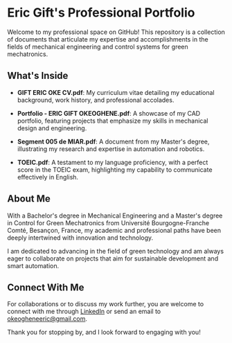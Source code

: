 # Eric Gift's Professional Portfolio

Welcome to my professional space on GitHub! This repository is a collection of documents that articulate my expertise and accomplishments in the fields of mechanical engineering and control systems for green mechatronics.

## What's Inside

- **GIFT ERIC OKE CV.pdf**: My curriculum vitae detailing my educational background, work history, and professional accolades.

- **Portfolio - ERIC GIFT OKEOGHENE.pdf**: A showcase of my CAD portfolio, featuring projects that emphasize my skills in mechanical design and engineering.

- **Segment 005 de MIAR.pdf**: A document from my Master's degree, illustrating my research and expertise in automation and robotics.

- **TOEIC.pdf**: A testament to my language proficiency, with a perfect score in the TOEIC exam, highlighting my capability to communicate effectively in English.

## About Me

With a Bachelor's degree in Mechanical Engineering and a Master's degree in Control for Green Mechatronics from Université Bourgogne-Franche Comté, Besançon, France, my academic and professional paths have been deeply intertwined with innovation and technology. 

I am dedicated to advancing in the field of green technology and am always eager to collaborate on projects that aim for sustainable development and smart automation.

## Connect With Me

For collaborations or to discuss my work further, you are welcome to connect with me through [LinkedIn](https://www.linkedin.com/in/eric-gift-oke/) or send an email to [okeogheneeric@gmail.com](mailto:okeogheneeric@gmail.com).

Thank you for stopping by, and I look forward to engaging with you!

